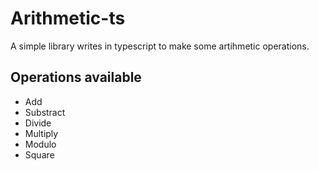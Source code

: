# Arithmetic-ts

A simple library writes in typescript to make some artihmetic operations.

## Operations available

- Add
- Substract
- Divide
- Multiply
- Modulo
- Square

